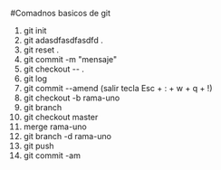 #Comadnos basicos de  git 
1. git init
2. git adasdfasdfasdfd . 
3. git reset .
4. git commit -m "mensaje"
5. git checkout -- .
6. git log 
7. git commit --amend
(salir tecla Esc + : + w + q + !)
8. git checkout -b rama-uno
9. git branch
10. git checkout master
11. merge rama-uno
12. git branch -d rama-uno
13. git push
14. git commit -am